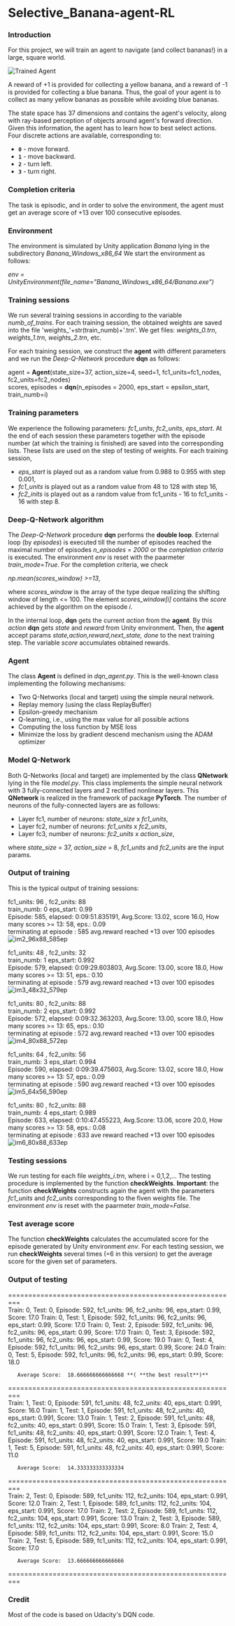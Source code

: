 [//]: # (Image References)

[image1]: https://user-images.githubusercontent.com/10624937/42135619-d90f2f28-7d12-11e8-8823-82b970a54d7e.gif 
"Trained Agent"

[image2]: layers_96x88_585ep.png  "im2_96x88_585ep"
[image3]: layers_48x32_579ep.png  "im3_48x32_579ep"
[image4]: layers_80x88_572ep.png  "im4_80x88_572ep"
[image5]: layers_64x56_590ep.png  "im5_64x56_590ep"
[image6]: layers_80x88_633ep.png  "im6_80x88_633ep"

# Selective_Banana-agent-RL

### Introduction

For this project, we will train an agent to navigate (and collect bananas!) in a large, square world.  

![Trained Agent][image1]

A reward of +1 is provided for collecting a yellow banana, and a reward of -1 is provided for collecting 
a blue banana.  Thus, the goal of your agent is to collect as many yellow bananas as possible while 
avoiding blue bananas.  

The state space has 37 dimensions and contains the agent's velocity, along with ray-based perception of objects around agent's forward direction.  Given this information, the agent has to learn how to best select actions.  Four discrete actions are available, corresponding to:
- **`0`** - move forward.
- **`1`** - move backward.
- **`2`** - turn left.
- **`3`** - turn right.

### Completion criteria

The task is episodic, and in order to solve the environment, the agent must get an average score of +13 
over 100 consecutive episodes.

### Environment

The environment is simulated by Unity application _Banana_ lying in the subdirectory _Banana_Windows_x86_64_
We start the environment as follows:

_env = UnityEnvironment(file_name="Banana_Windows_x86_64/Banana.exe")_

### Training sessions

We run several training sessions in according  to the variable _numb_of_trains_.
For each training session, the obtained weights are saved into the file 'weights_'+str(train_numb)+'.trn'.
We get files: _weights_0.trn_,  _weights_1.trn_,  _weights_2.trn_,  etc.

For each training session, we construct the **agent** with different parameters
and we run the *Deep-Q-Network* procedure **dqn** as follows:

  agent = **Agent**(state_size=37, action_size=4, seed=1, fc1_units=fc1_nodes, fc2_units=fc2_nodes)       
  scores, episodes = **dqn**(n_episodes = 2000, eps_start = epsilon_start, train_numb=i)  
  
### Training parameters

We experience the following parameters:  _fc1_units_, _fc2_units_,  _eps_start_.
At the end of each session these parameters together with the episode number (at which the training is finished) 
are saved into the corresponding lists. These lists are used on the step of testing of weights.
For each training session, 
 * _eps_start_ is played out as a random value from 0.988 to 0.955 with step 0.001, 
 * _fc1_units_ is played out as a random value from 48 to 128 with step 16,
 * _fc2_inits_ is played out as a random value from fc1_units - 16 to fc1_units - 16 with step 8.

### Deep-Q-Network algorithm

The _Deep-Q-Network_ procedure **dqn** performs the **double loop**. 
External loop (by _episodes_) is executed till the number of episodes reached the maximal number 
of episodes _n_episodes = 2000_ or the _completion criteria_ is executed.
The environment _env_  is reset with the paarmeter _train_mode_=_True_.
For the completion criteria, we check  

  _np.mean(scores_window) >=13_,  

where _scores_window_ is the array of the type deque realizing  the shifting window of length <= 100.
The element _scores_window[i]_ contains the _score_ achieved by the algorithm on the episode _i_.


In the internal loop,  **dqn** gets the current _action_ from the **agent**.
By this _action_ **dqn** gets _state_ and _reward_ from Unity environment.
Then, the **agent** accept params _state,action,reward,next_state, done_
to the next training step. The variable _score_ accumulates obtained rewards.

### Agent

The class **Agent** is defined in _dqn_agent.py_. This is the well-known class implementing 
the following mechanisms:

* Two Q-Networks (local and target) using the simple neural network.
* Replay memory (using the class ReplayBuffer)
* Epsilon-greedy mechanism
* Q-learning, i.e., using the max value for all possible actions
* Computing the loss function by MSE loss
* Minimize the loss by gradient descend mechanism using the ADAM optimizer

### Model Q-Network

Both Q-Networks (local and target) are implemented by the class
**QNetwork** lying in the file _model.py_. This class implements the simple
neural network with 3 fully-connected layers and 2 
rectified nonlinear layers. This **QNetwork** is realized in the framework 
of package **PyTorch**. The number of neurons of the fully-connected layers are 
as follows:

 * Layer fc1,  number of neurons: _state_size_ x _fc1_units_, 
 * Layer fc2,  number of neurons: _fc1_units_ x _fc2_units_,
 * Layer fc3,  number of neurons: _fc2_units_ x _action_size_,
 
where _state_size_ = 37, _action_size_ = 8, _fc1_units_ and _fc2_units_
are the input params.
 
### Output of training

This is the typical output of training sessions:

 fc1_units:  96 , fc2_units:  88   
 train_numb:  0 eps_start:  0.99    
 Episode: 585, elapsed: 0:09:51.835191, Avg.Score: 13.02,  score 16.0, How many scores >= 13: 58, eps.: 0.09    
 terminating at episode : 585 avg.reward reached +13 over 100 episodes      
 ![im2_96x88_585ep][image2]      
 
 fc1_units:  48 , fc2_units:  32      
 train_numb:  1 eps_start:  0.992   
 Episode: 579, elapsed: 0:09:29.603803, Avg.Score: 13.00,  score 18.0, How many scores >= 13: 51, eps.: 0.10   
 terminating at episode : 579 avg.reward reached +13 over 100 episodes   
 ![im3_48x32_579ep][image3]   
 
 fc1_units:  80 , fc2_units:  88      
 train_numb:  2 eps_start:  0.992   
 Episode: 572, elapsed: 0:09:32.363203, Avg.Score: 13.00,  score 18.0, How many scores >= 13: 65, eps.: 0.10   
 terminating at episode : 572 avg.reward reached +13 over 100 episodes   
 ![im4_80x88_572ep][image4]   

 fc1_units:  64 , fc2_units:  56      
 train_numb:  3 eps_start:  0.994   
 Episode: 590, elapsed: 0:09:39.475603, Avg.Score: 13.02,  score 18.0, How many scores >= 13: 57, eps.: 0.09   
 terminating at episode : 590 avg.reward reached +13 over 100 episodes    
 ![im5_64x56_590ep][image5]   

 fc1_units:  80 , fc2_units:  88    
 train_numb:  4 eps_start:  0.989    
 Episode: 633, elapsed: 0:10:47.455223, Avg.Score: 13.06,  score 20.0, How many scores >= 13: 58, eps.: 0.08    
 terminating at episode : 633 ave reward reached +13 over 100 episodes   
 ![im6_80x88_633ep][image6]    

### Testing sessions

We run testing for each file _weights_i.trn_, where i = 0,1,2,...
The testing procedure is implemented by the function **checkWeights**.
**Important**: the function **checkWeights** constructs again the agent with 
the parameters _fc1_units_ and _fc2_units_ corresponding to the fiven weights file.
The environment _env_  is reset with the paarmeter _train_mode_=_False_.

### Test average score

The function **checkWeights** calculates the accumulated score for 
the episode generated by Unity environment _env_.
For each testing session, we run **checkWeights** several times (=6 in this version) 
to get the average score for the given set of parameters. 

### Output of testing 

=========================================================   
Train: 0, Test: 0, Episode: 592, fc1_units: 96, fc2_units: 96, eps_start: 0.99, Score: 17.0
Train: 0, Test: 1, Episode: 592, fc1_units: 96, fc2_units: 96, eps_start: 0.99, Score: 17.0
Train: 0, Test: 2, Episode: 592, fc1_units: 96, fc2_units: 96, eps_start: 0.99, Score: 17.0
Train: 0, Test: 3, Episode: 592, fc1_units: 96, fc2_units: 96, eps_start: 0.99, Score: 19.0
Train: 0, Test: 4, Episode: 592, fc1_units: 96, fc2_units: 96, eps_start: 0.99, Score: 24.0
Train: 0, Test: 5, Episode: 592, fc1_units: 96, fc2_units: 96, eps_start: 0.99, Score: 18.0

       Average Score:  18.666666666666668 **( **the best result**)**
       
=========================================================   
Train: 1, Test: 0, Episode: 591, fc1_units: 48, fc2_units: 40, eps_start: 0.991, Score: 16.0
Train: 1, Test: 1, Episode: 591, fc1_units: 48, fc2_units: 40, eps_start: 0.991, Score: 13.0
Train: 1, Test: 2, Episode: 591, fc1_units: 48, fc2_units: 40, eps_start: 0.991, Score: 15.0
Train: 1, Test: 3, Episode: 591, fc1_units: 48, fc2_units: 40, eps_start: 0.991, Score: 12.0
Train: 1, Test: 4, Episode: 591, fc1_units: 48, fc2_units: 40, eps_start: 0.991, Score: 19.0
Train: 1, Test: 5, Episode: 591, fc1_units: 48, fc2_units: 40, eps_start: 0.991, Score: 11.0

       Average Score:  14.333333333333334  
    
=========================================================  
Train: 2, Test: 0, Episode: 589, fc1_units: 112, fc2_units: 104, eps_start: 0.991, Score: 12.0
Train: 2, Test: 1, Episode: 589, fc1_units: 112, fc2_units: 104, eps_start: 0.991, Score: 17.0
Train: 2, Test: 2, Episode: 589, fc1_units: 112, fc2_units: 104, eps_start: 0.991, Score: 13.0
Train: 2, Test: 3, Episode: 589, fc1_units: 112, fc2_units: 104, eps_start: 0.991, Score: 8.0
Train: 2, Test: 4, Episode: 589, fc1_units: 112, fc2_units: 104, eps_start: 0.991, Score: 15.0
Train: 2, Test: 5, Episode: 589, fc1_units: 112, fc2_units: 104, eps_start: 0.991, Score: 17.0

       Average Score:  13.666666666666666  
    
=========================================================   
### Credit

Most of the code is based on Udacity's DQN code.

        
